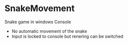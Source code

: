 SnakeMovement
=============

Snake game in windows Console

 - No automatic movement of the snake
 - Input is locked to console but renering can be switched
